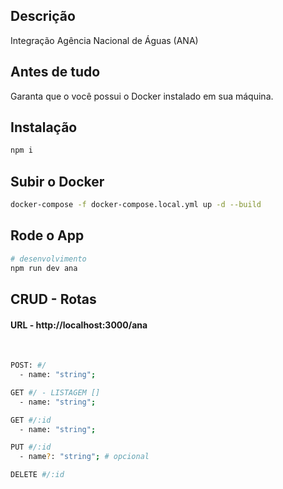 ## Descrição

Integração Agência Nacional de Águas (ANA)

## Antes de tudo

Garanta que o você possui o Docker instalado em sua máquina.

## Instalação

```bash
npm i
```

## Subir o Docker

```bash
docker-compose -f docker-compose.local.yml up -d --build
```

## Rode o App

```bash
# desenvolvimento
npm run dev ana
```

## CRUD - Rotas

#### URL - http://localhost:3000/ana

<br />

```bash
POST: #/
  - name: "string";
```

```bash
GET #/ - LISTAGEM []
  - name: "string";
```

```bash
GET #/:id
  - name: "string";
```

```bash
PUT #/:id
  - name?: "string"; # opcional
```

```bash
DELETE #/:id
```

